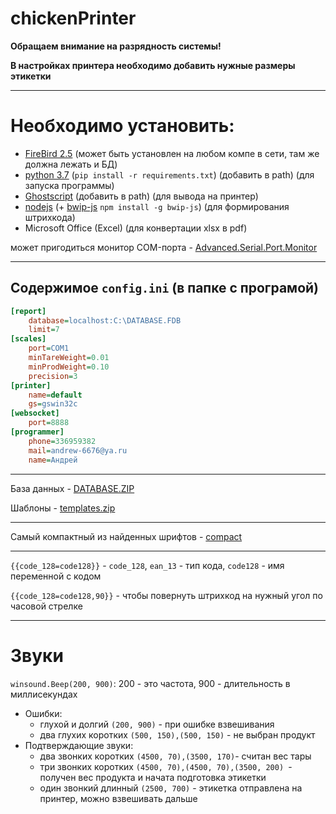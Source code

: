 # chickenPrinter
**Обращаем внимание на разрядность системы!**

**В настройках принтера необходимо добавить нужные размеры этикетки**

-------
# Необходимо установить:
- [FireBird 2.5](https://firebirdsql.org/en/firebird-2-5/) (может быть установлен на любом компе в сети, там же должна лежать и БД)
- [python 3.7](https://www.python.org/downloads/release/python-380/) (`pip install -r requirements.txt`) (добавить в path) (для запуска программы)
- [Ghostscript](https://www.ghostscript.com/download/gsdnld.html) (добавить в path) (для вывода на принтер)
- [nodejs](https://nodejs.org/en/download/) (+ [bwip-js](https://www.npmjs.com/package/bwip-js/v/1.7.3) `npm install -g bwip-js`) (для формирования штрихкода)
- Microsoft Office (Excel) (для конвертации xlsx в pdf)

может пригодиться монитор COM-порта - [Advanced.Serial.Port.Monitor](https://github.com/Andrew-6676/chickenPrinter/files/3938108/Advanced.Serial.Port.Monitor.3.5.41.Withkey.zip)

-------
##  Содержимое `config.ini` (в папке с програмой)
```ini
[report]
	database=localhost:C:\DATABASE.FDB
	limit=7
[scales]
	port=COM1
	minTareWeight=0.01
	minProdWeight=0.10
	precision=3
[printer]
	name=default
	gs=gswin32c
[websocket]
	port=8888
[programmer]
	phone=336959382
	mail=andrew-6676@ya.ru
	name=Андрей
```
-------
База данных - [DATABASE.ZIP](https://github.com/Andrew-6676/chickenPrinter/files/3938129/DATABASE.ZIP)

Шаблоны - [templates.zip](https://github.com/Andrew-6676/chickenPrinter/files/3938130/templates.zip)

-------

Самый компактный из найденных шрифтов - [compact](http://allfont.ru/download/compact/)

------
`{{code_128=code128}}` - `code_128`, `ean_13` - тип кода, `code128` - имя переменной с кодом

`{{code_128=code128,90}}` - чтобы повернуть штрихкод на нужный угол по часовой стрелке

------
# Звуки
`winsound.Beep(200, 900)`: 200 - это частота, 900 - длительность в миллисекундах
- Ошибки:
    - глухой и долгий `(200, 900)` - при ошибке взвешивания
    - два глухих коротких `(500, 150),(500, 150)` - не выбран продукт
 - Подтверждающие звуки:
    - два звонких коротких `(4500, 70),(3500, 170)`- считан вес тары 
    - три звонких коротких `(4500, 70),(4500, 70),(3500, 200) `- получен вес продукта и начата подготовка этикетки
    - один звонкий длинный `(2500, 700)` - этикетка отправлена на принтер, можно взвешивать дальше
